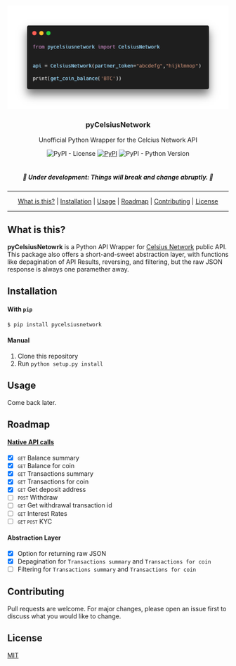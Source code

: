 <div align="center">
	<a href="https://pypi.org/project/pycelsiusnetwork/" target="_blank">
    	<img alt="pyCelsiusNetwork Example" title="pyCelsiusNetwork" src="./.github/images/header.png" />
    </a>
    </div>

<h3 align="center">pyCelsiusNetwork</h3>
<p align="center">Unofficial Python Wrapper for the Celcius Network API</p>

<div align="center">
  <img alt="PyPI - License" src="https://img.shields.io/pypi/l/pycelsiusnetwork?style=for-the-badge">
  <a href="https://pypi.org/project/pycelsiusnetwork/" target="_blank"><img alt="PyPI" src="https://img.shields.io/pypi/v/pycelsiusnetwork?style=for-the-badge"></a>
  <img alt="PyPI - Python Version" src="https://img.shields.io/pypi/pyversions/pycelsiusnetwork?style=for-the-badge">
</div>

<br/>

<h5 align="center"> 
🚧 Under development: Things will break and change abruptly. 🚧
</h5>

---

<p align="center">
    <a href="#what-is-this">What is this?</a> |
    <a href="#installation">Installation</a> |
    <a href="#usage">Usage</a> |
    <a href="#roadmap">Roadmap</a> |
    <a href="#contributing">Contributing</a> |
    <a href="#license">License</a>
</p>

---

## What is this?
**pyCelsiusNetowrk** is a Python API Wrapper for [Celsius Network](https://celsius.network/) public API.
This package also offers a short-and-sweet abstraction layer, with functions like depagination of API Results, reversing, and filtering, but the raw JSON response is always one paramether away.

## Installation
#### With ``pip``

```
$ pip install pycelsiusnetwork
```

#### Manual

1. Clone this repository
2. Run ```python setup.py install```

## Usage
Come back later.

## Roadmap

#### [Native API calls](https://documenter.getpostman.com/view/4207695/Rzn6v2mZ?version=latest#83677182-2cc9-4198-b574-77ad0862237b)
- [x] <small>``GET``</small> Balance summary
- [x] <small>``GET``</small> Balance for coin
- [x] <small>``GET``</small> Transactions summary
- [x] <small>``GET``</small> Transactions for coin
- [x] <small>``GET``</small> Get deposit address
- [ ] <small>``POST``</small> Withdraw
- [ ] <small>``GET``</small> Get withdrawal transaction id
- [ ] <small>``GET``</small> Interest Rates
- [ ] <small>``GET`` ``POST``</small> KYC

#### Abstraction Layer
- [x] Option for returning raw JSON
- [x] Depagination for ``Transactions summary`` and ``Transactions for coin``
- [ ] Filtering for ``Transactions summary`` and ``Transactions for coin``

## Contributing
Pull requests are welcome. For major changes, please open an issue first to discuss what you would like to change.

<!-- Please make sure to update tests as appropriate. -->

## License
[MIT](https://choosealicense.com/licenses/mit/)
